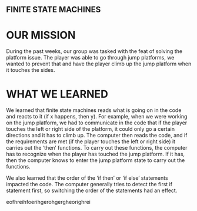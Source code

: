 ## FINITE STATE MACHINES

# OUR MISSION
During the past weeks, our group was tasked with the feat of solving the platform issue. The player was able to go through jump platforms, we wanted to prevent that and have the player climb up the jump platform when it touches the sides. 

# WHAT WE LEARNED
We learned that finite state machines reads what is going on in the code and reacts to it (if x happens, then y). For example, when we were working on the jump platform, we had to communicate in the code that if the player touches the left or right side of the platform, it could only go a certain directions and it has to climb up. The computer then reads the code, and if the requirements are met (if the player touches the left or right side) it carries out the ‘then’ functions. To carry out these functions, the computer has to recognize when the player has touched the jump platform. If it has, then the computer knows to enter the jump platform state to carry out the functions. 

We also learned that the order of the ‘if then’ or ‘if else’ statements impacted the code. The computer generally tries to detect the first if statement first, so switching the order of the statements had an effect. 

eofhreihfoerihgerohgergheorighrei
